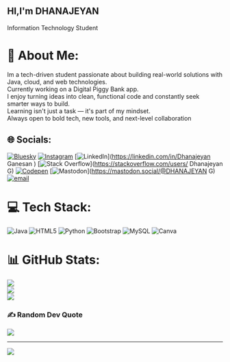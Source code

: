 ## HI,I'm DHANAJEYAN 

Information Technology Student <br/>

# 💫 About Me:
Im a tech-driven student passionate about building real-world solutions with Java, cloud, and web technologies.<br> Currently working on a Digital Piggy Bank app.<br> I enjoy turning ideas into clean, functional code and constantly seek smarter ways to build. <br>Learning isn't just a task — it's part of my mindset. <br>Always open to bold tech, new tools, and next-level collaboration


## 🌐 Socials:
[![Bluesky](https://img.shields.io/badge/bluesky-0285FF?style=for-the-badge&logo=bluesky&logoColor=%23FFFFFF)](https://bsky.app/profile/erebus11.bsky.social‬) [![Instagram](https://img.shields.io/badge/Instagram-%23E4405F.svg?logo=Instagram&logoColor=white)](https://instagram.com/erebus_11_2004) [![LinkedIn](https://img.shields.io/badge/LinkedIn-%230077B5.svg?logo=linkedin&logoColor=white)](https://linkedin.com/in/Dhanajeyan Ganesan ) [![Stack Overflow](https://img.shields.io/badge/-Stackoverflow-FE7A16?logo=stack-overflow&logoColor=white)](https://stackoverflow.com/users/ Dhanajeyan G) [![Codepen](https://img.shields.io/badge/Codepen-000000?logo=codepen&logoColor=white)](https://codepen.io/@Dhanajeyan-G) [![Mastodon](https://img.shields.io/badge/-MASTODON-%232B90D9?logo=mastodon&logoColor=white)](https://mastodon.social/@DHANAJEYAN G) [![email](https://img.shields.io/badge/Email-D14836?logo=gmail&logoColor=white)](mailto:DHANAJEYAN112004@GMAIL.COM) 

# 💻 Tech Stack:
![Java](https://img.shields.io/badge/java-%23ED8B00.svg?style=for-the-badge&logo=openjdk&logoColor=white) ![HTML5](https://img.shields.io/badge/html5-%23E34F26.svg?style=for-the-badge&logo=html5&logoColor=white) ![Python](https://img.shields.io/badge/python-3670A0?style=for-the-badge&logo=python&logoColor=ffdd54) ![Bootstrap](https://img.shields.io/badge/bootstrap-%238511FA.svg?style=for-the-badge&logo=bootstrap&logoColor=white) ![MySQL](https://img.shields.io/badge/mysql-4479A1.svg?style=for-the-badge&logo=mysql&logoColor=white) ![Canva](https://img.shields.io/badge/Canva-%2300C4CC.svg?style=for-the-badge&logo=Canva&logoColor=white)
# 📊 GitHub Stats:
![](https://github-readme-stats.vercel.app/api?username=Dhanajeyan-1&theme=gruvbox&hide_border=false&include_all_commits=true&count_private=true)<br/>
![](https://nirzak-streak-stats.vercel.app/?user=Dhanajeyan-1&theme=gruvbox&hide_border=false)<br/>
![](https://github-readme-stats.vercel.app/api/top-langs/?username=Dhanajeyan-1&theme=gruvbox&hide_border=false&include_all_commits=true&count_private=true&layout=compact)

### ✍️ Random Dev Quote
![](https://quotes-github-readme.vercel.app/api?type=horizontal&theme=radical)

---
[![](https://visitcount.itsvg.in/api?id=Dhanajeyan-1&icon=0&color=4)](https://visitcount.itsvg.in)

<!-- Proudly created with GPRM ( https://gprm.itsvg.in ) -->
